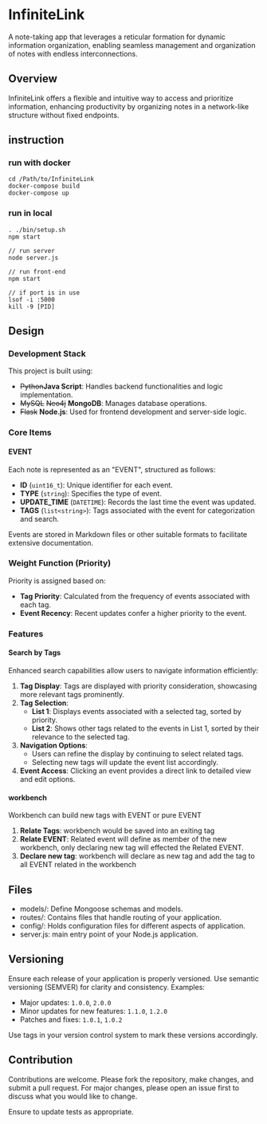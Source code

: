# InfiniteLink
A note-taking app that leverages a reticular formation for dynamic information organization, enabling seamless management and organization of notes with endless interconnections.

## Overview
InfiniteLink offers a flexible and intuitive way to access and prioritize information, enhancing productivity by organizing notes in a network-like structure without fixed endpoints.

## instruction
### run with docker
```
cd /Path/to/InfiniteLink
docker-compose build
docker-compose up 
```

### run in local
```
. ./bin/setup.sh
npm start

// run server
node server.js 

// run front-end
npm start

// if port is in use 
lsof -i :5000
kill -9 [PID]
```

## Design

### Development Stack
This project is built using:
- ~~Python~~**Java Script**: Handles backend functionalities and logic implementation.
- ~~MySQL~~ ~~Neo4j~~ **MongoDB**: Manages database operations.
- ~~Flask~~ **Node.js**: Used for frontend development and server-side logic.

### Core Items

#### EVENT
Each note is represented as an "EVENT", structured as follows:
- **ID** (`uint16_t`): Unique identifier for each event.
- **TYPE** (`string`): Specifies the type of event.
- **UPDATE_TIME** (`DATETIME`): Records the last time the event was updated.
- **TAGS** (`list<string>`): Tags associated with the event for categorization and search.

Events are stored in Markdown files or other suitable formats to facilitate extensive documentation.

### Weight Function (Priority)
Priority is assigned based on:
- **Tag Priority**: Calculated from the frequency of events associated with each tag.
- **Event Recency**: Recent updates confer a higher priority to the event.

### Features

#### Search by Tags
Enhanced search capabilities allow users to navigate information efficiently:
1. **Tag Display**: Tags are displayed with priority consideration, showcasing more relevant tags prominently.
2. **Tag Selection**:
   - **List 1**: Displays events associated with a selected tag, sorted by priority.
   - **List 2**: Shows other tags related to the events in List 1, sorted by their relevance to the selected tag.
3. **Navigation Options**:
   - Users can refine the display by continuing to select related tags.
   - Selecting new tags will update the event list accordingly.
4. **Event Access**: Clicking an event provides a direct link to detailed view and edit options.

#### workbench
Workbench can build new tags with EVENT or pure EVENT
1. **Relate Tags**: workbench would be saved into an exiting tag
2. **Relate EVENT**: Related event will define as member of the new workbench, only declaring new tag will effected the Related EVENT.
3. **Declare new tag**: workbench will declare as new tag and add the tag to all EVENT related in the workbench

## Files
- models/: Define Mongoose schemas and models.
- routes/: Contains files that handle routing of your application.
- config/: Holds configuration files for different aspects of application.
- server.js: main entry point of your Node.js application.

## Versioning
Ensure each release of your application is properly versioned. Use semantic versioning (SEMVER) for clarity and consistency. Examples:
- Major updates: `1.0.0`, `2.0.0`
- Minor updates for new features: `1.1.0`, `1.2.0`
- Patches and fixes: `1.0.1`, `1.0.2`

Use tags in your version control system to mark these versions accordingly.

## Contribution
Contributions are welcome. Please fork the repository, make changes, and submit a pull request. For major changes, please open an issue first to discuss what you would like to change.

Ensure to update tests as appropriate.
